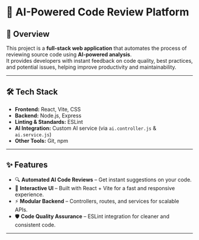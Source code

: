 # 🚀 AI-Powered Code Review Platform  

## 📌 Overview  
This project is a **full-stack web application** that automates the process of reviewing source code using **AI-powered analysis**.  
It provides developers with instant feedback on code quality, best practices, and potential issues, helping improve productivity and maintainability.  

---

## 🛠 Tech Stack  
- **Frontend:** React, Vite, CSS  
- **Backend:** Node.js, Express  
- **Linting & Standards:** ESLint  
- **AI Integration:** Custom AI service (via `ai.controller.js` & `ai.service.js`)  
- **Other Tools:** Git, npm  

---

## ✨ Features  
- 🔍 **Automated AI Code Reviews** – Get instant suggestions on your code.  
- 🎨 **Interactive UI** – Built with React + Vite for a fast and responsive experience.  
- ⚡ **Modular Backend** – Controllers, routes, and services for scalable APIs.  
- 🛡 **Code Quality Assurance** – ESLint integration for cleaner and consistent code.  

---
